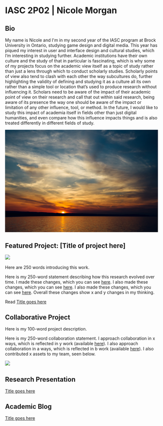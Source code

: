 # IASC 2P02 | Nicole Morgan

## Bio

My name is Nicole and I'm in my second year of the IASC program at Brock University in Ontario, studying game design and digital media. This year has piqued my interest in user and interface design and cultural studies, which I’m interesting in studying further. Academic institutions have their own culture and the study of that in particular is fascinating, which is why some of my projects focus on the academic view itself as a topic of study rather than just a lens through which to conduct scholarly studies. Scholarly points of view also tend to clash with each other the way subcultures do, further highlighting the validity of defining and studying it as a culture all its own rather than a simple tool or location that’s used to produce research without influencing it. Scholars need to be aware of the impact of their academic point of view on their research and call that out within said research, being aware of its presence the way one should be aware of the impact or limitation of any other influence, tool, or method. In the future, I would like to study this impact of academia itself in fields other than just digital humanities, and even compare how this influence impacts things and is also treated differently in different fields of study.

![](images/sunset.jpg)


## Featured Project: [Title of project here]

![](images/featured.jpg)

Here are 250 words introducing this work.

Here is my 250-word statement describing how this research evolved over time. I made these changes, which you can see [here](https://github.com/IascAtBrock/IASC-2P02/commit/e988a63313929f7cbc1ec1fcda305aa3e536a342). I also made these changes, which you can see [here](https://github.com/IascAtBrock/IASC-2P02/commit/a778e6e587cb17d99e430e18bae3e4e0d0d128b5). I also made these changes, which you can see [here](https://github.com/IascAtBrock/IASC-2P02/commit/2a63e808d7e977fbf58a29a5626189876dbf1934). Overall these changes show x and y changes in my thinking.

Read [Title goes here](blog)


## Collaborative Project

Here is my 100-word project description.

Here is my 250-word collaboration statement. I approach collaboration in x ways, which is reflected in y work (available [here](https://github.com/IascAtBrock/IASC-2P02-TeamPresentations/commit/5ffe79e41eabd264a3ebece22f74ebaa9de748c6)). I also approach collaboration in a ways, which is reflected in b work (available [here](https://github.com/IascAtBrock/IASC-2P02-TeamPresentations/commit/2ae52b7e79c421887a29001ff5d54b49d09c7026)). I also contributed x assets to my team, seen below.

![](images/collaboration.jpg)


## Research Presentation

[Title goes here](reveal/index.html)


## Academic Blog

[Title goes here](blog)
